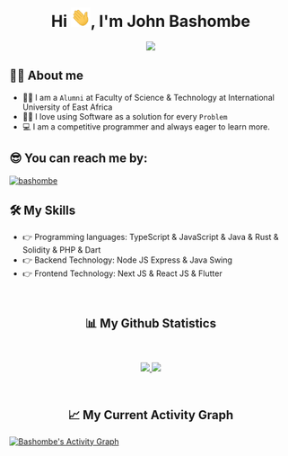 <div align="center">
<h1 align="center">Hi <img width="35" src="https://github.com/1999AZZAR/1999AZZAR/blob/main/resources/img/waving.gif">, I'm John Bashombe</h1>
  <p align="center">
  <a href="https://github.com/DenverCoder1/readme-typing-svg"><img src="https://readme-typing-svg.herokuapp.com?lines=Computer+Science+Student;Competitive+Programmer;Full+Stack+Developer;Mobile+App+Developer;React+Developer;Next+JS+Developer;Java+Developer;Node+JS+Developer;PHP+Developer;Dart+Developer;Always%20learning%20new%20things&center=true&width=500&height=50"></a>
</p>
</div>

## :sassy_man:  About me
- :student: I am a `Alumni` at Faculty of Science & Technology at International University of East Africa
- :technologist: I love using Software as a solution for every `Problem`
- :computer: I am a competitive programmer and always eager to learn more.

<div>
    <h2 align="left">😎 You can reach me by:</h2>
    <p align="left">
      <a href="https://mailto:ntavigwabashombe@gmail.com" target="blank"><img align="center"
         src="https://img.shields.io/badge/gmail-EA4335.svg?style=for-the-badge&logo=gmail&logoColor=white"
         alt="bashombe" height="30"/></a>
    </p>
</div>


## 🛠️ My Skills

- 👉 Programming languages: TypeScript & JavaScript & Java & Rust & Solidity & PHP & Dart
- 👉 Backend Technology: Node JS Express & Java Swing
- 👉 Frontend Technology: Next JS & React JS & Flutter

<br/>

  <div>
    <h2 align="center"> 📊 My Github Statistics </h2>
      <br/>
        <p align="center">
          <a href="https://github.com/JohnBashombe/">
          <img width="49.5%" src="https://github-readme-stats.vercel.app/api?username=JohnBashombe&show_icons=true&theme=gruvbox&hide_border=true" />
          <img width="49.5%" src="https://github-readme-streak-stats.herokuapp.com/?user=JohnBashombe&theme=gruvbox&hide_border=true" />
          </a>
       </p>
     <br>
  </div>    

<div>
  <h2 align="center"> 📈 My Current Activity Graph </h2>
<a href="https://github.com/JohnBashombe"><img alt="Bashombe's Activity Graph" src="https://activity-graph.herokuapp.com/graph/?username=JohnBashombe&bg_color=000&color=fff&line=00E676&point=fff&hide_border=true" /></a>
</div>

